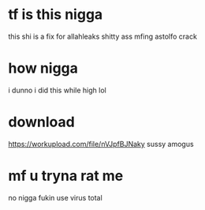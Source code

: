 # tf is this nigga

this shi is a fix for allahleaks shitty ass mfing astolfo crack

# how nigga

i dunno i did this while high lol

# download
https://workupload.com/file/nVJpfBJNaky
sussy amogus

# mf u tryna rat me
no nigga fukin use virus total


